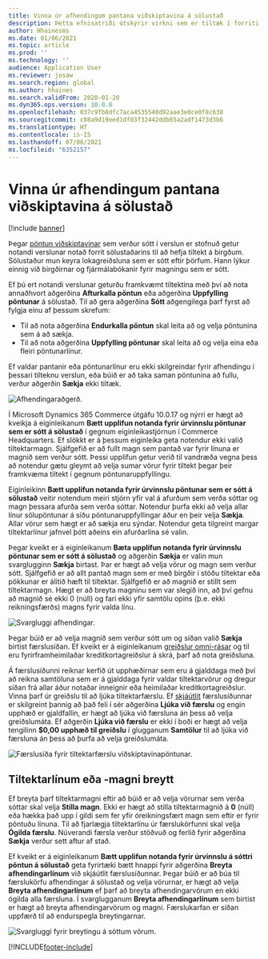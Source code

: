 ```yaml
---
title: Vinna úr afhendingum pantana viðskiptavina á sölustað
description: Þetta efnisatriði útskýrir virkni sem er tiltæk í forriti sölustaðar til að vinna úr afhendingu viðskiptavinapantana.
author: Hhainesms
ms.date: 01/06/2021
ms.topic: article
ms.prod: ''
ms.technology: ''
audience: Application User
ms.reviewer: josaw
ms.search.region: global
ms.author: hhaines
ms.search.validFrom: 2020-01-20
ms.dyn365.ops.version: 10.0.8
ms.openlocfilehash: 037c9fb8dfc7aca4535540d92aae3e0ce0f8c638
ms.sourcegitcommit: c08a9d19eed1df03f32442ddb65a2adf1473d3b6
ms.translationtype: HT
ms.contentlocale: is-IS
ms.lasthandoff: 07/06/2021
ms.locfileid: "6352157"
---
```

# <a name="process-customer-order-pickups-in-pos"></a>Vinna úr afhendingum pantana viðskiptavina á sölustað

[!include [banner](includes/banner.md)]

Þegar [pöntun viðskiptavinar](customer-orders-overview.md) sem verður sótt í verslun er stofnuð getur notandi verslunar notað forrit sölustaðarins til að hefja tiltekt á birgðum. Sölustaður mun keyra lokagreiðsluna sem er sótt eftir þörfum. Hann lýkur einnig við birgðirnar og fjármálabókanir fyrir magningu sem er sótt.

Ef þú ert notandi verslunar geturðu framkvæmt tiltektina með því að nota annaðhvort aðgerðina **Afturkalla pöntun** eða aðgerðina **Uppfylling pöntunar** á sölustað. Til að gera aðgerðina **Sótt** aðgengilega þarf fyrst að fylgja einu af þessum skrefum:

- Til að nota aðgerðina **Endurkalla pöntun** skal leita að og velja pöntunina sem á að sækja.
- Til að nota aðgerðina **Uppfylling pöntunar** skal leita að og velja eina eða fleiri pöntunarlínur.

Ef valdar pantanir eða pöntunarlínur eru ekki skilgreindar fyrir afhendingu í þessari tilteknu verslun, eða búið er að taka saman pöntunina að fullu, verður aðgerðin **Sækja** ekki tiltæk.

![Afhendingaraðgerð.](media/pickupoperation.png)

Í Microsoft Dynamics 365 Commerce útgáfu 10.0.17 og nýrri er hægt að kveikja á eiginleikanum **Bætt upplifun notanda fyrir úrvinnslu pöntunar sem er sótt á sölustað** í gegnum eiginleikastjórnun í Commerce Headquarters. Ef slökkt er á þessum eiginleika geta notendur ekki valið tiltektarmagn. Sjálfgefið er að fullt magn sem pantað var fyrir línuna er magnið sem verður sótt. Þessi upplifun getur verið til vandræða vegna þess að notendur gætu gleymt að velja sumar vörur fyrir tiltekt þegar þeir framkvæma tiltekt í gegnum pöntunaruppfyllingu.

Eiginleikinn **Bætt upplifun notanda fyrir úrvinnslu pöntunar sem er sótt á sölustað** veitir notendum meiri stjórn yfir val á afurðum sem verða sóttar og magn þessara afurða sem verða sóttar. Notendur þurfa ekki að velja allar línur sölupöntunar á síðu pöntunaruppfyllingar áður en þeir velja **Sækja**. Allar vörur sem hægt er að sækja eru sýndar. Notendur geta tilgreint margar tiltektarlínur jafnvel þótt aðeins ein afurðarlína sé valin.

Þegar kveikt er á eiginleikanum **Bæta upplifun notanda fyrir úrvinnslu pöntunar sem er sótt á sölustað** og aðgerðin **Sækja** er valin mun svarglugginn **Sækja** birtast. Þar er hægt að velja vörur og magn sem verður sótt. Sjálfgefið er að allt pantað magn sem er með birgðir í stöðu tiltektar eða pökkunar er álitið hæft til tiltektar. Sjálfgefið er að magnið er stillt sem tiltektarmagn. Hægt er að breyta magninu sem var slegið inn, að því gefnu að magnið sé ekki 0 (núll) og fari ekki yfir samtölu opins (þ.e. ekki reikningsfærðs) magns fyrir valda línu.

![Svargluggi afhendingar.](media/pickupselect.png)

Þegar búið er að velja magnið sem verður sótt um og síðan valið **Sækja** birtist færslusíðan. Ef kveikt er á eiginleikanum [greiðslur omni-rásar](omni-channel-payments.md) og til eru fyrirframheimilaðar kreditkortagreiðslur á skrá, þarf að nota greiðsluna.

Á færslusíðunni reiknar kerfið út upphæðirnar sem eru á gjalddaga með því að reikna samtöluna sem er á gjalddaga fyrir valdar tiltektarvörur og dregur síðan frá allar áður notaðar inneignir eða heimilaðar kreditkortagreiðslur. Vinna þarf úr greiðslu til að ljúka tiltektarfærslu. Ef [skjáútlit](pos-screen-layouts.md) færslusíðunnar er skilgreint þannig að það feli í sér aðgerðina **Ljúka við færslu** og engin upphæð er gjaldfallin, er hægt að ljúka við færsluna án þess að velja greiðslumáta. Ef aðgerðin **Ljúka við færslu** er ekki í boði er hægt að velja tengilinn **$0,00 upphæð til greiðslu** í glugganum **Samtölur** til að ljúka við færsluna án þess að þurfa að velja greiðslumáta.

![Færslusíða fyrir tiltektarfærslu viðskiptavinapöntunar.](media/pickupcart.png)

## <a name="changing-pickup-lines-or-quantities"></a>Tiltektarlínum eða -magni breytt

Ef breyta þarf tiltektarmagni eftir að búið er að velja vörurnar sem verða sóttar skal velja **Stilla magn**. Ekki er hægt að stilla tiltektarmagnið á **0** (núll) eða hækka það upp í gildi sem fer yfir óreikningsfært magn sem eftir er fyrir pöntuðu línuna. Til að fjarlægja tiltektarlínu úr færslukörfunni skal velja **Ógilda færslu**. Núverandi færsla verður stöðvuð og ferlið fyrir aðgerðina **Sækja** verður sett aftur af stað.

Ef kveikt er á eiginleikanum **Bætt upplifun notanda fyrir úrvinnslu á sóttri pöntun á sölustað** geta fyrirtæki bætt hnappi fyrir aðgerðina **Breyta afhendingarlínum** við skjáútlit færslusíðunnar. Þegar búið er að búa til færslukörfu afhendingar á sölustað og velja vörurnar, er hægt að velja **Breyta afhendingarlínum** ef þarf að breyta afhendingarvörum en ekki ógilda alla færsluna. Í svarglugganum **Breyta afhendingarlínum** sem birtist er hægt að breyta afhendingarvörum og magni. Færslukarfan er síðan uppfærð til að endurspegla breytingarnar.

![Svargluggi fyrir breytingu á sóttum vörum.](media/pickupchange.png)


[!INCLUDE[footer-include](../includes/footer-banner.md)]